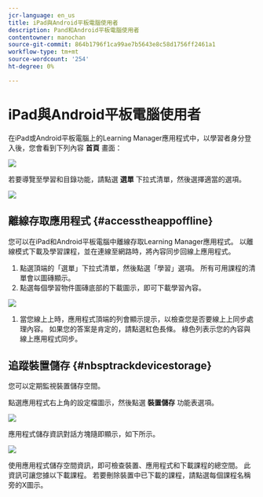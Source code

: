 ```yaml
---
jcr-language: en_us
title: iPad與Android平板電腦使用者
description: Pand和Android平板電腦使用者
contentowner: manochan
source-git-commit: 864b1796f1ca99ae7b5643e8c58d1756ff2461a1
workflow-type: tm+mt
source-wordcount: '254'
ht-degree: 0%

---
```




# iPad與Android平板電腦使用者

在iPad或Android平板電腦上的Learning Manager應用程式中，以學習者身分登入後，您會看到下列內容 **首頁** 畫面：

![](assets/screenshot-2015-08-07-12-24-40-e1439211134842.png)

若要導覽至學習和目錄功能，請點選 **選單** 下拉式清單，然後選擇適當的選項。

![](assets/menu-ipad.png)

## 離線存取應用程式 {#accesstheappoffline}

您可以在iPad和Android平板電腦中離線存取Learning Manager應用程式。 以離線模式下載及學習課程，並在連線至網路時，將內容同步回線上應用程式。

1. 點選頂端的「選單」下拉式清單，然後點選「學習」選項。 所有可用課程的清單會以圖磚顯示。
1. 點選每個學習物件圖磚底部的下載圖示，即可下載學習內容。

![](assets/download-ipad.png)

1. 當您線上上時，應用程式頂端的列會顯示提示，以檢查您是否要線上上同步處理內容。 如果您的答案是肯定的，請點選紅色長條。 綠色列表示您的內容與線上應用程式同步。

## 追蹤裝置儲存 {#nbsptrackdevicestorage}

您可以定期監視裝置儲存空間。

點選應用程式右上角的設定檔圖示，然後點選 **裝置儲存** 功能表選項。

![](assets/app-device-storage.png)

應用程式儲存資訊對話方塊隨即顯示，如下所示。

![](assets/app-storage.png)

使用應用程式儲存空間資訊，即可檢查裝置、應用程式和下載課程的總空間。 此資訊可讓您據以下載課程。 若要刪除裝置中已下載的課程，請點選每個課程名稱旁的X圖示。
